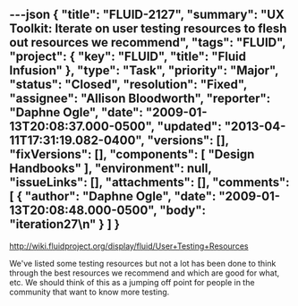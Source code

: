 ---json
{
  "title": "FLUID-2127",
  "summary": "UX Toolkit:  Iterate on user testing resources to flesh out resources we recommend",
  "tags": "FLUID",
  "project": {
    "key": "FLUID",
    "title": "Fluid Infusion"
  },
  "type": "Task",
  "priority": "Major",
  "status": "Closed",
  "resolution": "Fixed",
  "assignee": "Allison Bloodworth",
  "reporter": "Daphne Ogle",
  "date": "2009-01-13T20:08:37.000-0500",
  "updated": "2013-04-11T17:31:19.082-0400",
  "versions": [],
  "fixVersions": [],
  "components": [
    "Design Handbooks"
  ],
  "environment": null,
  "issueLinks": [],
  "attachments": [],
  "comments": [
    {
      "author": "Daphne Ogle",
      "date": "2009-01-13T20:08:48.000-0500",
      "body": "iteration27\n"
    }
  ]
}
---
<http://wiki.fluidproject.org/display/fluid/User+Testing+Resources>

We've listed some testing resources but not a lot has been done to think through the best resources we recommend and which are good for what, etc.  We should think of this as a jumping off point for people in the community that want to know more testing.

        